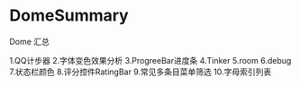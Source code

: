 # DomeSummary
Dome  汇总

1.QQ计步器
2.字体变色效果分析
3.ProgreeBar进度条
4.Tinker
5.room
6.debug
7.状态栏颜色
8.评分控件RatingBar
9.常见多条目菜单筛选
10.字母索引列表
